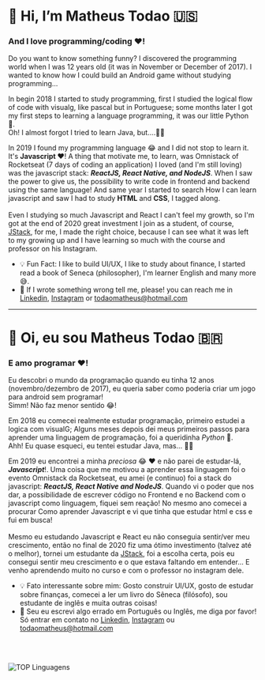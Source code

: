 # 👋 Hi, I’m Matheus Todao 🇺🇸
### And I love programming/coding ❤️!

Do you want to know something funny?
I discovered the programming world when I was 12 years old (it was in November or December of 2017). I wanted to know how I could build an Android game without studying programming...
<br />

In begin 2018 I started to study programming, first I studied the logical flow of code with visualg, like pascal but in Portuguese; some months later I got my first steps to learning a language programming, it was our little Python 🐍.
<br />
Oh! I almost forgot I tried to learn Java, but....🙅‍♂️

In 2019 I found my programming language 😂 and I did not stop to learn it. It's **Javascript ❤️**! A thing that motivate me, to learn, was Omnistack of Rocketseat (7 days of coding an application) I loved (and I'm still loving) was the javascript stack: ***ReactJS, React Native, and NodeJS***. When I saw the power to give us, the possibility to write code in frontend and backend using the same language! And same year I started to search How I can learn javascript and saw I had to study **HTML** and **CSS**, I tagged along.
<br />
<br />
Even I studying so much Javascript and React I can't feel my growth, so I'm got at the end of 2020 great investment I join as a student, of course, [JStack](https://jstack.com.br), for me, I made the right choice, because I can see what it was left to my growing up and I have learning so much with the course and professor on his Instagram.

* 💡 Fun Fact: I like to build UI/UX, I like to study about finance, I started read a book of Seneca (philosopher), I'm learner English and many more 😅.
* 🤙 If I wrote something wrong tell me, please! you can reach me in [Linkedin](https://linkedin.com/in/matheustodao), [Instagram](https://instagram.com/matheustodao) or todaomatheus@hotmail.com

<hr />

# 👋 Oi, eu sou Matheus Todao 🇧🇷
### E amo programar ❤️!

Eu descobri o mundo da programação quando eu tinha 12 anos (novembro/dezembro de 2017), eu queria saber como poderia criar um jogo para android sem programar!
<br />
Simm! Não faz menor sentido 😂!
<br />

Em 2018 eu comecei realmente estudar programação, primeiro estudei a logica com visualG; Alguns meses depois dei meus primeiros passos para aprender uma linguagem de programação, foi a queridinha _Python_ 🐍.
<br />
Ahh! Eu quase esqueci, eu tentei estudar Java, mas... 🙅‍♂️

Em 2019 eu encontrei a minha _preciosa_ 😂 ❤️ e não parei de estudar-lá, ***Javascript***!. Uma coisa que me motivou a aprender essa linguagem foi o evento Omnistack da Rocketseat, eu amei (e continuo) foi a stack do javascript: ***ReactJS, React Native and NodeJS***. Quando vi o poder que nos dar, a possibilidade de escrever código no Frontend e no Backend com o javascript como linguagem, fiquei sem reação! No mesmo ano comecei a procurar Como aprender Javascript e vi que tinha que estudar html e css e fui em busca!
<br />
<br />
Mesmo eu estudando Javascript e React eu não conseguia sentir/ver meu crescimento, então no final de 2020 fiz uma ótimo investimento (talvez até o melhor), tornei um estudante da [JStack](https://jstack.com.br), foi a escolha certa, pois eu consegui sentir meu crescimento e o que estava faltando em entender... E venho aprendendo muito no curso e com o professor no instagram dele.

* 💡 Fato interessante sobre mim: Gosto construir UI/UX, gosto de estudar sobre finanças, comecei a ler um livro do Sêneca (filósofo), sou estudante de inglês e muita outras coisas!
* 🤙 Seu eu escrevi algo errado em Português ou Inglês, me diga por favor! Só entrar em contato no [Linkedin](https://linkedin.com/in/matheustodao), [Instagram](https://instagram.com/matheustodao) ou todaomatheus@hotmail.com

<br />
<br />

![TOP Linguagens](https://github-readme-stats.vercel.app/api/top-langs/?username=matheustodao&layout=compact&theme=dracula)
